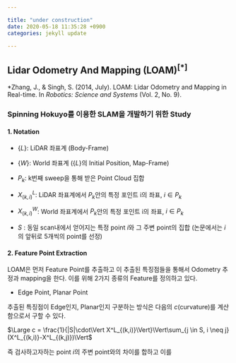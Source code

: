 ```yaml
---

title: "under construction"
date: 2020-05-18 11:35:28 +0900
categories: jekyll update

---
```



## Lidar Odometry And Mapping (LOAM)$^{[*]}$
\*Zhang, J., & Singh, S. (2014, July). LOAM: Lidar Odometry and Mapping in Real-time. In _Robotics: Science and Systems_ (Vol. 2, No. 9).
### Spinning Hokuyo를 이용한 SLAM을 개발하기 위한 Study

#### 1. Notation

-  {$L$}: LiDAR 좌표계 (Body-Frame)

-  {$W$}: World 좌표계 ({$L$}의 Initial Position, Map-Frame)
    
-  $P_{k}$: k번째 sweep을 통해 받은 Point Cloud 집합    

-  $X^L_{(k,i)}$: LiDAR 좌표계에서 $P_{k}$안의 특정 포인트 i의 좌표, $i \in P_{k}$

-  $X^W_{(k,i)}$: World 좌표계에서 $P_{k}$안의 특정 포인트 i의 좌표, $i \in P_{k}$

- $S$ : 동일 scan내에서 얻어지는 특정 point *i*와 그 주변 point의 집합 (논문에서는 *i*의 앞뒤로 5개씩의 point를 선정)
    

#### 2. Feature Point Extraction

LOAM은 먼저 Feature Point를 추출하고 이 추출된 특징점들을 통해서 Odometry 추정과 mapping을 한다. 
이를 위해 2가지 종류의 Feature를 정의하고 있다. 

- Edge Point,  Planar Point

추출된 특징점이 Edge인지, Planar인지 구분하는 방식은 다음의 $c$(curvature)를 계산함으로서 구할 수 있다.

$\Large c = \frac{1}{|S|\cdot\Vert X^L_{(k,i)}\Vert}\Vert\sum_{j \in S, i \neq j}(X^L_{(k,i)}-X^L_{(k,j)})\Vert$ 

즉 검사하고자하는 point *i*의 주변 point와의 차이를 합하고 이를 


